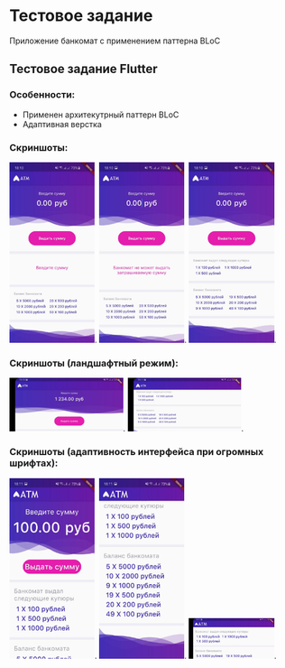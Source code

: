 # Тестовое задание

Приложение банкомат с применением паттерна BLoC

## Тестовое задание Flutter
### Особенности:
- Применен архитекутрный паттерн BLoC
- Адаптивная верстка


### Скриншоты:
<img src="images/1.jpeg" width="30%">.
<img src="images/2.jpeg" width="30%">.
<img src="images/3.jpeg" width="30%">.
### Скриншоты (ландшафтный режим):
<img src="images/4.jpeg" width="40%">.
<img src="images/5.jpeg" width="40%">.
### Скриншоты (адаптивность интерфейса при огромных шрифтах):
<img src="images/6.jpeg" width="30%">.
<img src="images/7.jpeg" width="30%">.
<img src="images/8.jpeg" width="30%">.

